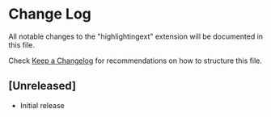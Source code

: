 # Change Log

All notable changes to the "highlightingext" extension will be documented in this file.

Check [Keep a Changelog](http://keepachangelog.com/) for recommendations on how to structure this file.

## [Unreleased]

- Initial release